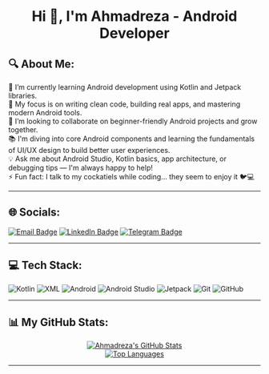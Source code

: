 <h1 align="center">Hi 👋, I'm Ahmadreza - Android Developer</h1>

## 🔍 About Me:

📱 I’m currently learning Android development using Kotlin and Jetpack libraries.  
🎯 My focus is on writing clean code, building real apps, and mastering modern Android tools.  
🤝 I’m looking to collaborate on beginner-friendly Android projects and grow together.  
📚 I'm diving into core Android components and learning the fundamentals of UI/UX design to build better user experiences.  
💡 Ask me about Android Studio, Kotlin basics, app architecture, or debugging tips — I'm always happy to help!  
⚡ Fun fact: I talk to my cockatiels while coding... they seem to enjoy it 🐦💻

---

## 🌐 Socials:
[![Email Badge](https://img.shields.io/badge/-Email-D14836?style=for-the-badge&logo=gmail&logoColor=white)](mailto:ahmadreza13811@gmail.com)
[![LinkedIn Badge](https://img.shields.io/badge/-LinkedIn-0077B5?style=for-the-badge&logo=linkedin&logoColor=white)](https://www.linkedin.com/in/ahmad-reza-9a7537253) 
[![Telegram Badge](https://img.shields.io/badge/-Telegram-2CA5E0?style=for-the-badge&logo=telegram&logoColor=white)](https://t.me/better_call_ahmadreza)

---

## 💻 Tech Stack:
<p align="left">
  <img src="https://img.shields.io/badge/Kotlin-7F52FF?style=for-the-badge&logo=kotlin&logoColor=white" alt="Kotlin"/>
  <img src="https://img.shields.io/badge/XML-00599C?style=for-the-badge&logo=android&logoColor=white" alt="XML"/>
  <img src="https://img.shields.io/badge/Android-3DDC84?style=for-the-badge&logo=android&logoColor=white" alt="Android"/>
  <img src="https://img.shields.io/badge/Android%20Studio-3DDC84.svg?style=for-the-badge&logo=android-studio&logoColor=white" alt="Android Studio"/>
  <img src="https://img.shields.io/badge/Jetpack-073042.svg?style=for-the-badge&logo=jetpack&logoColor=white" alt="Jetpack"/>
  <img src="https://img.shields.io/badge/GIT-E44C30?style=for-the-badge&logo=git&logoColor=white" alt="Git"/>
  <img src="https://img.shields.io/badge/GitHub-181717?style=for-the-badge&logo=github&logoColor=white" alt="GitHub"/>
</p>

---

## 📊 My GitHub Stats:
<p align="center">
  <a href="https://github.com/anuraghazra/github-readme-stats">
    <img align="center" src="https://github-readme-stats.vercel.app/api?username=Amadreza081&show_icons=true&theme=radical&rank_icon=github" alt="Ahmadreza's GitHub Stats"/>
  </a>
  <br/>
  <a href="https://github.com/anuraghazra/github-readme-stats">
    <img align="center" src="https://github-readme-stats.vercel.app/api/top-langs/?username=Amadreza081&layout=compact&theme=radical" alt="Top Languages"/>
  </a>
</p>

---
